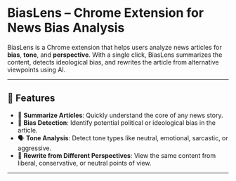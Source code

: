 #  BiasLens – Chrome Extension for News Bias Analysis

BiasLens is a Chrome extension that helps users analyze news articles for **bias**, **tone**, and **perspective**. With a single click, BiasLens summarizes the content, detects ideological bias, and rewrites the article from alternative viewpoints using AI.

---

## 🚀 Features

- 📰 **Summarize Articles**: Quickly understand the core of any news story.
- 🎯 **Bias Detection**: Identify potential political or ideological bias in the article.
- 🗣 **Tone Analysis**: Detect tone types like neutral, emotional, sarcastic, or aggressive.
- 🔁 **Rewrite from Different Perspectives**: View the same content from liberal, conservative, or neutral points of view.

---
